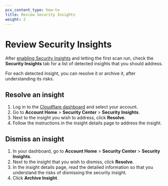 ```yaml
---
pcx_content_type: how-to
title: Review Security Insights
weight: 2
---
```


# Review Security Insights

After [enabling Security Insights](/security-center/get-started/) and letting the first scan run, check the **Security Insights** tab for a list of detected insights that you should address.

For each detected insight, you can resolve it or archive it, after understanding its risks.

## Resolve an insight

1.  Log in to the [Cloudflare dashboard](https://dash.cloudflare.com) and select your account.
2.  Go to **Account Home** > **Security Center** > **Security Insights**.
3.  Next to the insight you wish to address, click **Resolve**.
4.  Follow the instructions in the insight details page to address the insight.

## Dismiss an insight

1.  In your dashboard, go to **Account Home** > **Security Center** > **Security Insights**.
2.  Next to the insight that you wish to dismiss, click **Resolve**.
3.  In the insight details page, read the detailed information so that you understand the risks of dismissing the security insight.
4.  Click **Archive Insight**.
